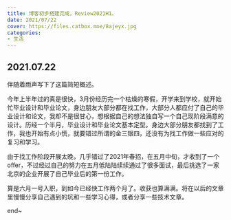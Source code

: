 ```yaml
---
title: 博客初步搭建完成，Review2021H1。
date: 2021/07/22
cover: https://files.catbox.moe/8ajeyx.jpg
categories:
- 生活
---
```


## 2021.07.22
伴随着雨声写下了这篇简短概述。

今年上半年过的真是很快，3月份经历完一个枯燥的寒假，开学来到学校，就开始忙毕业设计和毕业论文，身边朋友大部分都在找工作，大部分人都应付了自己的毕业设计和论文，我却不是很甘心，想根据自己的想法独自写一个自己现阶段满意的设计。历经一个半月，毕业设计和毕业论文基本定型。身边大部分朋友都找到了工作，我也开始有点小慌，就要错过所谓的金三银四，还没有为找工作做一些应对的复习和学习。

由于找工作阶段开展太晚，几乎错过了2021年春招，在五月中旬，才收到了一个offer，不过经过自己的努力在五月低陆陆续续通过了很多面试，最后挑选了一家北京的企业开展了自己毕业后的第一份工作。

算是六月一号入职，到如今已经快工作两个月了。收获也算满满。将在以后的文章里慢慢分享自己遇到的坑和一些学习心得，或者分享一些技术文章。

end~
